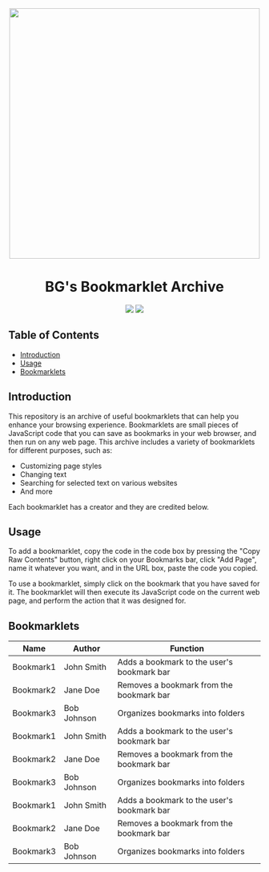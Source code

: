 <div align="center">
  <img src="[https://cdn.discordapp.com/attachments/1015037283004583998/1102224537153716364/image.png](https://cdn.discordapp.com/attachments/1015037283004583998/1102230193336221726/Add_a_subheading-removebg-preview.png)" width="500">
  <h1>BG's Bookmarklet Archive</h1>
</div>

<p align="center">
  <img src="https://img.shields.io/badge/version-1.0.0-black.svg?style=flat-square">
  <img src="https://img.shields.io/badge/license-MIT-black.svg?style=flat-square">
</p>

## Table of Contents

- [Introduction](#introduction)
- [Usage](#usage)
- [Bookmarklets](#bookmarklets)

## Introduction

This repository is an archive of useful bookmarklets that can help you enhance your browsing experience. Bookmarklets are small pieces of JavaScript code that you can save as bookmarks in your web browser, and then run on any web page. This archive includes a variety of bookmarklets for different purposes, such as:

- Customizing page styles
- Changing text
- Searching for selected text on various websites
- And more

Each bookmarklet has a creator and they are credited below.

## Usage

To add a bookmarklet, copy the code in the code box by pressing the "Copy Raw Contents" button, right click on your Bookmarks bar, click "Add Page", name it whatever you want, and in the URL box, paste the code you copied.

To use a bookmarklet, simply click on the bookmark that you have saved for it. The bookmarklet will then execute its JavaScript code on the current web page, and perform the action that it was designed for.

## Bookmarklets

| Name       | Author      | Function                                  |
|------------|-------------|-------------------------------------------|
| Bookmark1  | John Smith  | Adds a bookmark to the user's bookmark bar |
| Bookmark2  | Jane Doe    | Removes a bookmark from the bookmark bar  |
| Bookmark3  | Bob Johnson | Organizes bookmarks into folders           |
| Bookmark1  | John Smith  | Adds a bookmark to the user's bookmark bar |
| Bookmark2  | Jane Doe    | Removes a bookmark from the bookmark bar  |
| Bookmark3  | Bob Johnson | Organizes bookmarks into folders           |
| Bookmark1  | John Smith  | Adds a bookmark to the user's bookmark bar |
| Bookmark2  | Jane Doe    | Removes a bookmark from the bookmark bar  |
| Bookmark3  | Bob Johnson | Organizes bookmarks into folders           |
